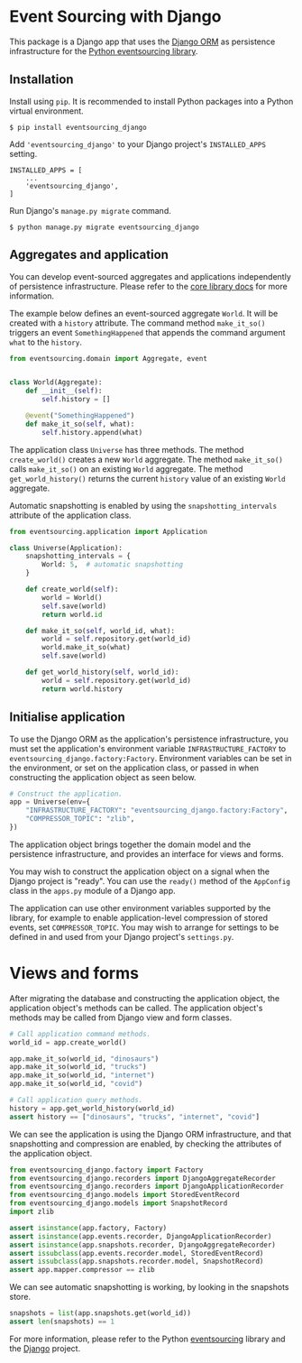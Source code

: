 # Event Sourcing with Django

This package is a Django app that uses the
[Django ORM](https://www.djangoproject.com/)
as persistence infrastructure for the
[Python eventsourcing library](https://github.com/johnbywater/eventsourcing).


## Installation

Install using `pip`. It is recommended to install Python
packages into a Python virtual environment.

    $ pip install eventsourcing_django


Add `'eventsourcing_django'` to your Django project's `INSTALLED_APPS` setting.

    INSTALLED_APPS = [
        ...
        'eventsourcing_django',
    ]


Run Django's `manage.py migrate` command.

    $ python manage.py migrate eventsourcing_django


## Aggregates and application

You can develop event-sourced aggregates and applications
independently of persistence infrastructure. Please refer
to the [core library docs](https://eventsourcing.readthedocs.io/)
for more information.

The example below defines an event-sourced aggregate `World`. It
will be created with a `history` attribute. The command method
`make_it_so()` triggers an event `SomethingHappened`
that appends the command argument `what` to the `history`.

```python
from eventsourcing.domain import Aggregate, event


class World(Aggregate):
    def __init__(self):
        self.history = []

    @event("SomethingHappened")
    def make_it_so(self, what):
        self.history.append(what)
```

The application class `Universe` has three methods. The method `create_world()`
creates a new `World` aggregate. The method `make_it_so()` calls `make_it_so()`
on an existing `World` aggregate. The method `get_world_history()`
returns the current `history` value of an existing `World` aggregate.

Automatic snapshotting is enabled by using the `snapshotting_intervals`
attribute of the application class.

```python
from eventsourcing.application import Application

class Universe(Application):
    snapshotting_intervals = {
        World: 5,  # automatic snapshotting
    }

    def create_world(self):
        world = World()
        self.save(world)
        return world.id

    def make_it_so(self, world_id, what):
        world = self.repository.get(world_id)
        world.make_it_so(what)
        self.save(world)

    def get_world_history(self, world_id):
        world = self.repository.get(world_id)
        return world.history
```


## Initialise application

To use the Django ORM as the application's persistence infrastructure,
you must set the application's environment variable
`INFRASTRUCTURE_FACTORY` to `eventsourcing_django.factory:Factory`.
Environment variables can be set in the environment, or set on the
application class, or passed in when constructing the application
object as seen below.

```python
# Construct the application.
app = Universe(env={
    "INFRASTRUCTURE_FACTORY": "eventsourcing_django.factory:Factory",
    "COMPRESSOR_TOPIC": "zlib",
})
```

The application object brings together the domain model and the
persistence infrastructure, and provides an interface for views and forms.

You may wish to construct the application object on a signal
when the Django project is "ready". You can use the `ready()`
method of the `AppConfig` class in the `apps.py` module of a
Django app.

The application can use other environment variables supported by
the library, for example to enable application-level compression
of stored events, set `COMPRESSOR_TOPIC`. You may wish to
arrange for settings to be defined in and used from your Django
project's `settings.py`.


# Views and forms

After migrating the database and constructing the application object,
the application object's methods can be called. The application object's
methods may be called from Django view and form classes.

```python
# Call application command methods.
world_id = app.create_world()

app.make_it_so(world_id, "dinosaurs")
app.make_it_so(world_id, "trucks")
app.make_it_so(world_id, "internet")
app.make_it_so(world_id, "covid")

# Call application query methods.
history = app.get_world_history(world_id)
assert history == ["dinosaurs", "trucks", "internet", "covid"]
```

We can see the application is using the Django ORM infrastructure,
and that snapshotting and compression are enabled, by checking the
attributes of the application object.

```python
from eventsourcing_django.factory import Factory
from eventsourcing_django.recorders import DjangoAggregateRecorder
from eventsourcing_django.recorders import DjangoApplicationRecorder
from eventsourcing_django.models import StoredEventRecord
from eventsourcing_django.models import SnapshotRecord
import zlib

assert isinstance(app.factory, Factory)
assert isinstance(app.events.recorder, DjangoApplicationRecorder)
assert isinstance(app.snapshots.recorder, DjangoAggregateRecorder)
assert issubclass(app.events.recorder.model, StoredEventRecord)
assert issubclass(app.snapshots.recorder.model, SnapshotRecord)
assert app.mapper.compressor == zlib
```

We can see automatic snapshotting is working, by looking
in the snapshots store.

```python
snapshots = list(app.snapshots.get(world_id))
assert len(snapshots) == 1
```

For more information, please refer to the Python
[eventsourcing](https://github.com/johnbywater/eventsourcing) library
and the [Django](https://www.djangoproject.com/) project.
